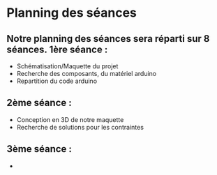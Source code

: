Planning des séances
==
Notre planning des séances sera réparti sur 8 séances. 
1ère séance : 
--
* Schématisation/Maquette du projet 
* Recherche des composants, du matériel arduino 
* Repartition du code arduino 

2ème séance : 
--
* Conception en 3D de notre maquette
* Recherche de solutions pour les contraintes

3ème séance :
--
*
